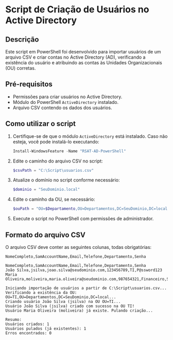 # Script de Criação de Usuários no Active Directory

## Descrição
Este script em PowerShell foi desenvolvido para importar usuários de um arquivo CSV e criar contas no Active Directory (AD), verificando a existência do usuário e atribuindo as contas às Unidades Organizacionais (OU) corretas.

## Pré-requisitos
- Permissões para criar usuários no Active Directory.
- Módulo do PowerShell `ActiveDirectory` instalado.
- Arquivo CSV contendo os dados dos usuários.

## Como utilizar o script
1. Certifique-se de que o módulo `ActiveDirectory` está instalado. Caso não esteja, você pode instalá-lo executando:
    ```powershell
    Install-WindowsFeature -Name "RSAT-AD-PowerShell"
    ```
2. Edite o caminho do arquivo CSV no script:
    ```powershell
    $csvPath = "C:\Script\usuarios.csv"
    ```
3. Atualize o domínio no script conforme necessário:
    ```powershell
    $dominio = "SeuDominio.local"
    ```
4. Edite o caminho da OU, se necessário:
    ```powershell
    $ouPath = "OU=$Departamento,OU=Departamentos,DC=SeuDominio,DC=local"
    ```
5. Execute o script no PowerShell com permissões de administrador.

## Formato do arquivo CSV
O arquivo CSV deve conter as seguintes colunas, todas obrigatórias:
```csv
NomeCompleto,SamAccountName,Email,Telefone,Departamento,Senha

NomeCompleto,SamAccountName,Email,Telefone,Departamento,Senha
João Silva,jsilva,joao.silva@seudominio.com,123456789,TI,P@ssword123
Maria Oliveira,moliveira,maria.oliveira@seudominio.com,987654321,Financeiro,SecurePass456

Iniciando importação de usuários a partir de C:\Script\usuarios.csv...
Verificando a existência da OU: OU=TI,OU=Departamentos,DC=SeuDominio,DC=local...
Criando usuário João Silva (jsilva) na OU OU=TI...
Usuário João Silva (jsilva) criado com sucesso na OU TI!
Usuário Maria Oliveira (moliveira) já existe. Pulando criação...

Resumo:
Usuários criados: 1
Usuários pulados (já existentes): 1
Erros encontrados: 0

